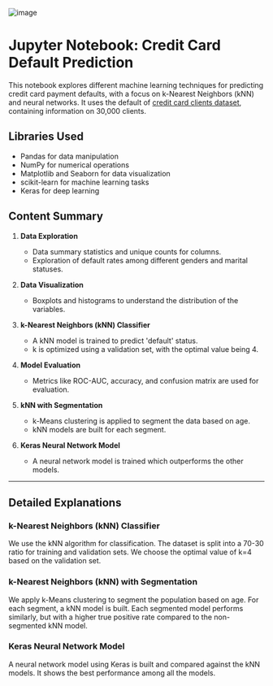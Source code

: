 
![image](https://github.com/jcguidry/credit-default-prediction-NN-py/assets/48544496/f57ea005-535e-4c4a-8700-918373176869)


# Jupyter Notebook: Credit Card Default Prediction

This notebook explores different machine learning techniques for predicting credit card payment defaults, with a focus on k-Nearest Neighbors (kNN) and neural networks. It uses the default of [credit card clients dataset](https://www.kaggle.com/datasets/uciml/default-of-credit-card-clients-dataset), containing information on 30,000 clients.

## Libraries Used

- Pandas for data manipulation
- NumPy for numerical operations
- Matplotlib and Seaborn for data visualization
- scikit-learn for machine learning tasks
- Keras for deep learning

## Content Summary

1. **Data Exploration**

   - Data summary statistics and unique counts for columns.
   - Exploration of default rates among different genders and marital statuses.
2. **Data Visualization**

   - Boxplots and histograms to understand the distribution of the variables.
3. **k-Nearest Neighbors (kNN) Classifier**

   - A kNN model is trained to predict 'default' status.
   - k is optimized using a validation set, with the optimal value being 4.
4. **Model Evaluation**

   - Metrics like ROC-AUC, accuracy, and confusion matrix are used for evaluation.
5. **kNN with Segmentation**

   - k-Means clustering is applied to segment the data based on age.
   - kNN models are built for each segment.
6. **Keras Neural Network Model**

   - A neural network model is trained which outperforms the other models.

---

## Detailed Explanations

### k-Nearest Neighbors (kNN) Classifier

We use the kNN algorithm for classification. The dataset is split into a 70-30 ratio for training and validation sets. We choose the optimal value of k=4 based on the validation set.

### k-Nearest Neighbors (kNN) with Segmentation

We apply k-Means clustering to segment the population based on age. For each segment, a kNN model is built. Each segmented model performs similarly, but with a higher true positive rate compared to the non-segmented kNN model.

### Keras Neural Network Model

A neural network model using Keras is built and compared against the kNN models. It shows the best performance among all the models.
